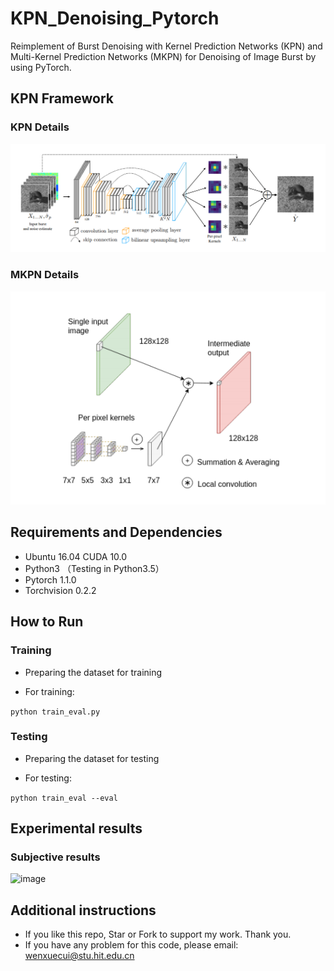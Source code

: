 # KPN_Denoising_Pytorch

Reimplement of Burst Denoising with Kernel Prediction Networks (KPN) and Multi-Kernel Prediction Networks (MKPN) for Denoising of Image Burst by using PyTorch.

## KPN Framework
### KPN Details

![image](https://github.com/WenxueCui/KPN_Denoising_Pytorch/raw/master/images/framework.png)

### MKPN Details

![image](https://github.com/WenxueCui/KPN_Denoising_Pytorch/raw/master/images/framework2.png)

## Requirements and Dependencies

* Ubuntu 16.04 CUDA 10.0
* Python3 （Testing in Python3.5）
* Pytorch 1.1.0   
* Torchvision 0.2.2

## How to Run

### Training
* Preparing the dataset for training

* For training:

```python train_eval.py```

### Testing
* Preparing the dataset for testing

* For testing:

```python train_eval --eval```


## Experimental results
### Subjective results

![image](https://github.com/WenxueCui/KPN_Denoising_Pytorch/raw/master/images/result1.png)

## Additional instructions

* If you like this repo, Star or Fork to support my work. Thank you.
* If you have any problem for this code, please email: wenxuecui@stu.hit.edu.cn

